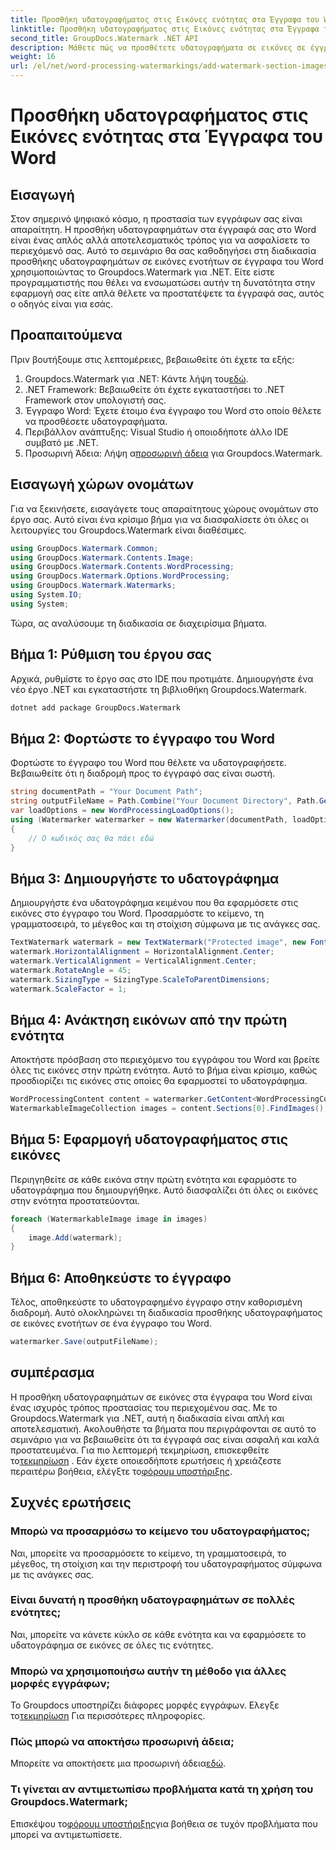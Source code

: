 ```yaml
---
title: Προσθήκη υδατογραφήματος στις Εικόνες ενότητας στα Έγγραφα του Word
linktitle: Προσθήκη υδατογραφήματος στις Εικόνες ενότητας στα Έγγραφα του Word
second_title: GroupDocs.Watermark .NET API
description: Μάθετε πώς να προσθέτετε υδατογραφήματα σε εικόνες σε έγγραφα του Word χρησιμοποιώντας το υδατογράφημα Groupdocs για .NET. Ακολουθήστε τον οδηγό μας για ασφαλή και επαγγελματική προστασία εγγράφων.
weight: 16
url: /el/net/word-processing-watermarkings/add-watermark-section-images-word-docs/
---
```


# Προσθήκη υδατογραφήματος στις Εικόνες ενότητας στα Έγγραφα του Word

## Εισαγωγή
Στον σημερινό ψηφιακό κόσμο, η προστασία των εγγράφων σας είναι απαραίτητη. Η προσθήκη υδατογραφημάτων στα έγγραφά σας στο Word είναι ένας απλός αλλά αποτελεσματικός τρόπος για να ασφαλίσετε το περιεχόμενό σας. Αυτό το σεμινάριο θα σας καθοδηγήσει στη διαδικασία προσθήκης υδατογραφημάτων σε εικόνες ενοτήτων σε έγγραφα του Word χρησιμοποιώντας το Groupdocs.Watermark για .NET. Είτε είστε προγραμματιστής που θέλει να ενσωματώσει αυτήν τη δυνατότητα στην εφαρμογή σας είτε απλά θέλετε να προστατέψετε τα έγγραφά σας, αυτός ο οδηγός είναι για εσάς.
## Προαπαιτούμενα
Πριν βουτήξουμε στις λεπτομέρειες, βεβαιωθείτε ότι έχετε τα εξής:
1.  Groupdocs.Watermark για .NET: Κάντε λήψη του[εδώ](https://releases.groupdocs.com/Watermark/net/).
2. .NET Framework: Βεβαιωθείτε ότι έχετε εγκαταστήσει το .NET Framework στον υπολογιστή σας.
3. Έγγραφο Word: Έχετε έτοιμο ένα έγγραφο του Word στο οποίο θέλετε να προσθέσετε υδατογραφήματα.
4. Περιβάλλον ανάπτυξης: Visual Studio ή οποιοδήποτε άλλο IDE συμβατό με .NET.
5.  Προσωρινή Άδεια: Λήψη α[προσωρινή άδεια](https://purchase.groupdocs.com/temporary-license/) για Groupdocs.Watermark.
## Εισαγωγή χώρων ονομάτων
Για να ξεκινήσετε, εισαγάγετε τους απαραίτητους χώρους ονομάτων στο έργο σας. Αυτό είναι ένα κρίσιμο βήμα για να διασφαλίσετε ότι όλες οι λειτουργίες του Groupdocs.Watermark είναι διαθέσιμες.
```csharp
using GroupDocs.Watermark.Common;
using GroupDocs.Watermark.Contents.Image;
using GroupDocs.Watermark.Contents.WordProcessing;
using GroupDocs.Watermark.Options.WordProcessing;
using GroupDocs.Watermark.Watermarks;
using System.IO;
using System;
```
Τώρα, ας αναλύσουμε τη διαδικασία σε διαχειρίσιμα βήματα.
## Βήμα 1: Ρύθμιση του έργου σας
Αρχικά, ρυθμίστε το έργο σας στο IDE που προτιμάτε. Δημιουργήστε ένα νέο έργο .NET και εγκαταστήστε τη βιβλιοθήκη Groupdocs.Watermark.
```bash
dotnet add package GroupDocs.Watermark
```
## Βήμα 2: Φορτώστε το έγγραφο του Word
Φορτώστε το έγγραφο του Word που θέλετε να υδατογραφήσετε. Βεβαιωθείτε ότι η διαδρομή προς το έγγραφό σας είναι σωστή.
```csharp
string documentPath = "Your Document Path";
string outputFileName = Path.Combine("Your Document Directory", Path.GetFileName(documentPath));
var loadOptions = new WordProcessingLoadOptions();
using (Watermarker watermarker = new Watermarker(documentPath, loadOptions))
{
    // Ο κωδικός σας θα πάει εδώ
}
```
## Βήμα 3: Δημιουργήστε το υδατογράφημα
Δημιουργήστε ένα υδατογράφημα κειμένου που θα εφαρμόσετε στις εικόνες στο έγγραφο του Word. Προσαρμόστε το κείμενο, τη γραμματοσειρά, το μέγεθος και τη στοίχιση σύμφωνα με τις ανάγκες σας.
```csharp
TextWatermark watermark = new TextWatermark("Protected image", new Font("Arial", 8));
watermark.HorizontalAlignment = HorizontalAlignment.Center;
watermark.VerticalAlignment = VerticalAlignment.Center;
watermark.RotateAngle = 45;
watermark.SizingType = SizingType.ScaleToParentDimensions;
watermark.ScaleFactor = 1;
```
## Βήμα 4: Ανάκτηση εικόνων από την πρώτη ενότητα
Αποκτήστε πρόσβαση στο περιεχόμενο του εγγράφου του Word και βρείτε όλες τις εικόνες στην πρώτη ενότητα. Αυτό το βήμα είναι κρίσιμο, καθώς προσδιορίζει τις εικόνες στις οποίες θα εφαρμοστεί το υδατογράφημα.
```csharp
WordProcessingContent content = watermarker.GetContent<WordProcessingContent>();
WatermarkableImageCollection images = content.Sections[0].FindImages();
```
## Βήμα 5: Εφαρμογή υδατογραφήματος στις εικόνες
Περιηγηθείτε σε κάθε εικόνα στην πρώτη ενότητα και εφαρμόστε το υδατογράφημα που δημιουργήθηκε. Αυτό διασφαλίζει ότι όλες οι εικόνες στην ενότητα προστατεύονται.
```csharp
foreach (WatermarkableImage image in images)
{
    image.Add(watermark);
}
```
## Βήμα 6: Αποθηκεύστε το έγγραφο
Τέλος, αποθηκεύστε το υδατογραφημένο έγγραφο στην καθορισμένη διαδρομή. Αυτό ολοκληρώνει τη διαδικασία προσθήκης υδατογραφήματος σε εικόνες ενοτήτων σε ένα έγγραφο του Word.
```csharp
watermarker.Save(outputFileName);
```
## συμπέρασμα
Η προσθήκη υδατογραφημάτων σε εικόνες στα έγγραφα του Word είναι ένας ισχυρός τρόπος προστασίας του περιεχομένου σας. Με το Groupdocs.Watermark για .NET, αυτή η διαδικασία είναι απλή και αποτελεσματική. Ακολουθήστε τα βήματα που περιγράφονται σε αυτό το σεμινάριο για να βεβαιωθείτε ότι τα έγγραφά σας είναι ασφαλή και καλά προστατευμένα.
 Για πιο λεπτομερή τεκμηρίωση, επισκεφθείτε το[τεκμηρίωση](https://tutorials.groupdocs.com/Watermark/net/) . Εάν έχετε οποιεσδήποτε ερωτήσεις ή χρειάζεστε περαιτέρω βοήθεια, ελέγξτε το[φόρουμ υποστήριξης](https://forum.groupdocs.com/c/watermark/19).
## Συχνές ερωτήσεις
### Μπορώ να προσαρμόσω το κείμενο του υδατογραφήματος;
Ναι, μπορείτε να προσαρμόσετε το κείμενο, τη γραμματοσειρά, το μέγεθος, τη στοίχιση και την περιστροφή του υδατογραφήματος σύμφωνα με τις ανάγκες σας.
### Είναι δυνατή η προσθήκη υδατογραφημάτων σε πολλές ενότητες;
Ναι, μπορείτε να κάνετε κύκλο σε κάθε ενότητα και να εφαρμόσετε το υδατογράφημα σε εικόνες σε όλες τις ενότητες.
### Μπορώ να χρησιμοποιήσω αυτήν τη μέθοδο για άλλες μορφές εγγράφων;
 Το Groupdocs υποστηρίζει διάφορες μορφές εγγράφων. Ελεγξε το[τεκμηρίωση](https://tutorials.groupdocs.com/Watermark/net/) Για περισσότερες πληροφορίες.
### Πώς μπορώ να αποκτήσω προσωρινή άδεια;
 Μπορείτε να αποκτήσετε μια προσωρινή άδεια[εδώ](https://purchase.groupdocs.com/temporary-license/).
### Τι γίνεται αν αντιμετωπίσω προβλήματα κατά τη χρήση του Groupdocs.Watermark;
 Επισκέψου το[φόρουμ υποστήριξης](https://forum.groupdocs.com/c/watermark/19)για βοήθεια σε τυχόν προβλήματα που μπορεί να αντιμετωπίσετε.
